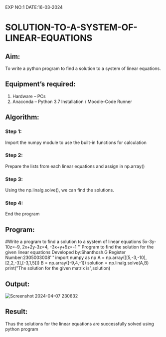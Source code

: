 EXP NO:1
                                           DATE:16-03-2024
# SOLUTION-TO-A-SYSTEM-OF-LINEAR-EQUATIONS
## Aim:
To write a python program to find a solution to a system of linear equations.
## Equipment’s required:
1. 	Hardware – PCs
2. 	Anaconda – Python 3.7 Installation / Moodle-Code Runner
## Algorithm:
### Step 1: 
Import the numpy module to use the built-in functions for calculation
### Step 2: 
Prepare the lists from each linear equations and assign in np.array()
### Step 3: 
Using the np.linalg.solve(), we can find the solutions.
### Step 4: 
End the program
## Program:
#Write a program to find a solution to a system of linear equations 5x-3y-10z=-9, 2x+2y-3z=4, -3x+y+5z=-1
'''Program to find the solution for the given linear equations
Developed by:Shanthosh.G
Register Number:2305003008'''
import numpy as np
A = np.array([[5,-3,-10],[2,2,-3],[-3,1,5]])
B = np.array([-9,4,-1])
solution = np.linalg.solve(A,B)
print("The solution for the given matrix is",solution)
## Output:
![Screenshot 2024-04-07 230632](https://github.com/shanthosh397/-SOLUTION-TO-A-SYSTEM-OF-LINEAR-EQUATIONS/assets/153431200/9e9d7365-a5f0-45cd-80ab-ac1e1aadcb6f)


## Result: 
Thus the solutions for the linear equations are successfully solved using python program

